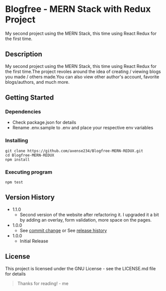 # **Blogfree - MERN Stack with Redux Project**

My second project using the MERN Stack, this time using React
Redux for the first time.

## **Description**

My second project using the MERN Stack, this time using React
Redux for the first time.The project revoles around the idea of creating / viewing blogs you made / others made.You can also view other author's account, favorite blogs/authors, and much more.

## **Getting Started**

### Dependencies

- Check package.json for details
- Rename .env.sample to .env and place your respective env variables

### Installing

```
git clone https://github.com/axense234/Blogfree-MERN-REDUX.git
cd Blogfree-MERN-REDUX
npm install
```

### Executing program

```
npm test
```

## **Version History**

- 1.1.0
  - Second version of the website after refactoring it. I upgraded it a bit by adding an overlay, form validation, more space on the pages.
- 1.0.0
  - See [commit change](https://github.com/axense234/Blogfree-MERN-REDUX/commits/master) or See [release history](https://github.com/axense234/Blogfree-MERN-REDUX/releases)
- 1.0.0
  - Initial Release

## **License**

This project is licensed under the GNU License - see the LICENSE.md file for details

> Thanks for reading! - me
